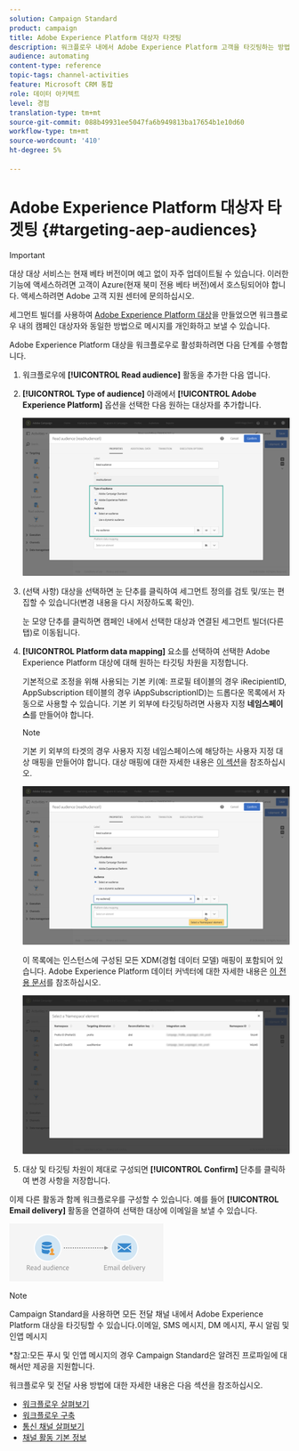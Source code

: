 ```yaml
---
solution: Campaign Standard
product: campaign
title: Adobe Experience Platform 대상자 타겟팅
description: 워크플로우 내에서 Adobe Experience Platform 고객을 타깃팅하는 방법을 알아봅니다.
audience: automating
content-type: reference
topic-tags: channel-activities
feature: Microsoft CRM 통합
role: 데이터 아키텍트
level: 경험
translation-type: tm+mt
source-git-commit: 088b49931ee5047fa6b949813ba17654b1e10d60
workflow-type: tm+mt
source-wordcount: '410'
ht-degree: 5%

---
```



# Adobe Experience Platform 대상자 타겟팅 {#targeting-aep-audiences}

>[!IMPORTANT]
>
>대상 대상 서비스는 현재 베타 버전이며 예고 없이 자주 업데이트될 수 있습니다. 이러한 기능에 액세스하려면 고객이 Azure(현재 북미 전용 베타 버전)에서 호스팅되어야 합니다. 액세스하려면 Adobe 고객 지원 센터에 문의하십시오.

세그먼트 빌더를 사용하여 [Adobe Experience Platform 대상](../../integrating/using/aep-about-audience-destinations-service.md)을 만들었으면 워크플로우 내의 캠페인 대상자와 동일한 방법으로 메시지를 개인화하고 보낼 수 있습니다.

Adobe Experience Platform 대상을 워크플로우로 활성화하려면 다음 단계를 수행합니다.

1. 워크플로우에 **[!UICONTROL Read audience]** 활동을 추가한 다음 엽니다.

1. **[!UICONTROL Type of audience]** 아래에서 **[!UICONTROL Adobe Experience Platform]** 옵션을 선택한 다음 원하는 대상자를 추가합니다.

   ![](assets/aep_wkf_readaudience.png)

1. (선택 사항) 대상을 선택하면 눈 단추를 클릭하여 세그먼트 정의를 검토 및/또는 편집할 수 있습니다(변경 내용을 다시 저장하도록 확인).

   눈 모양 단추를 클릭하면 캠페인 내에서 선택한 대상과 연결된 세그먼트 빌더(다른 탭)로 이동됩니다.

1. **[!UICONTROL Platform data mapping]** 요소를 선택하여 선택한 Adobe Experience Platform 대상에 대해 원하는 타깃팅 차원을 지정합니다.

   기본적으로 조정을 위해 사용되는 기본 키(예: 프로필 테이블의 경우 iRecipientID, AppSubscription 테이블의 경우 iAppSubscriptionID)는 드롭다운 목록에서 자동으로 사용할 수 있습니다. 기본 키 외부에 타깃팅하려면 사용자 지정 **네임스페이스**&#x200B;를 만들어야 합니다.

   >[!NOTE]
   >
   >기본 키 외부의 타겟의 경우 사용자 지정 네임스페이스에 해당하는 사용자 지정 대상 매핑을 만들어야 합니다. 대상 매핑에 대한 자세한 내용은 [이 섹션](../../administration/using/target-mappings-in-campaign.md)을 참조하십시오.

   ![](assets/aep_wkf_readaudience_namespace.png)

   이 목록에는 인스턴스에 구성된 모든 XDM(경험 데이터 모델) 매핑이 포함되어 있습니다. Adobe Experience Platform 데이터 커넥터에 대한 자세한 내용은 [이 전용 문서](../../integrating/using/aep-about-data-connector.md)를 참조하십시오.

   ![](assets/aep_wkf_readaudience_namespace2.png)

1. 대상 및 타깃팅 차원이 제대로 구성되면 **[!UICONTROL Confirm]** 단추를 클릭하여 변경 사항을 저장합니다.

이제 다른 활동과 함께 워크플로우를 구성할 수 있습니다. 예를 들어 **[!UICONTROL Email delivery]** 활동을 연결하여 선택한 대상에 이메일을 보낼 수 있습니다.

![](assets/aep_wkf_email.png)

>[!NOTE]
>
>Campaign Standard을 사용하면 모든 전달 채널 내에서 Adobe Experience Platform 대상을 타깃팅할 수 있습니다.이메일, SMS 메시지, DM 메시지, 푸시 알림 및 인앱 메시지
>
>*참고:모든 푸시 및 인앱 메시지의 경우 Campaign Standard은 알려진 프로파일에 대해서만 제공을 지원합니다.

워크플로우 및 전달 사용 방법에 대한 자세한 내용은 다음 섹션을 참조하십시오.

* [워크플로우 살펴보기](../../automating/using/get-started-workflows.md)
* [워크플로우 구축](../../automating/using/building-a-workflow.md)
* [통신 채널 살펴보기](../../channels/using/get-started-communication-channels.md)
* [채널 활동 기본 정보](../../automating/using/about-channel-activities.md)

